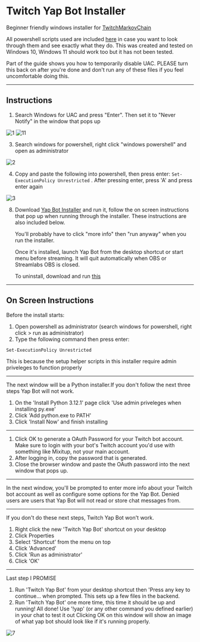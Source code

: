 # Twitch Yap Bot Installer

Beginner friendly windows installer for [TwitchMarkovChain](https://github.com/tomaarsen/TwitchMarkovChain)

All powershell scripts used are included [here](https://github.com/fosterbarnes/Twitch-Yap-Bot-Installer/tree/main/Installer%20Files) in case you want to look through them and see exactly what they do. This was created and tested on Windows 10, Windows 11 should work too but it has not been tested.

Part of the guide shows you how to temporarily disable UAC. PLEASE turn this back on after you're done and don't run any of these files if you feel uncomfortable doing this.

---

## Instructions

1. Search Windows for UAC and press "Enter". Then set it to "Never Notify" in the window that pops up

![1](https://github.com/user-attachments/assets/abc024a2-56e2-453d-98c1-4132a3834d91)
![11](https://github.com/user-attachments/assets/06067543-e2e2-4af4-b8b2-b478aa6cf26d)



3. Search windows for powershell, right click "windows powershell" and open as administrator

![2](https://github.com/user-attachments/assets/3aa83167-ccaa-46ff-aa67-d9be9bc9142a)



4. Copy and paste the following into powershell, then press enter: `Set-ExecutionPolicy Unrestricted`  . After pressing enter, press 'A' and press enter again

![3](https://github.com/user-attachments/assets/822e1cae-71ac-4950-b93b-fa145003d918)

8. Download [Yap Bot Installer](https://github.com/fosterbarnes/Twitch-Yap-Bot-Installer/releases/download/v2.2/YapBotInstaller.v2.2.exe) and run it, follow the on screen instructions that pop up when running through the installer. These instructions are also included below.

   You'll probably have to click "more info" then "run anyway" when you run the installer.
   
   Once it's installed, launch Yap Bot from the desktop shortcut or start menu before streaming. It will quit automatically when OBS or Streamlabs OBS is closed.

   To uninstall, download and run [this](https://github.com/fosterbarnes/Twitch-Yap-Bot-Installer/releases/download/v2.1/Uninstall.Yap.Bot.exe)

---

## On Screen Instructions

Before the install starts:
1. Open powershell as administrator (search windows for
powershell, right click > run as administrator)
2. Type the following command then press enter:
```
Set-ExecutionPolicy Unrestricted
```
This is because the setup helper scripts in this installer
require admin priveleges to function properly

---

The next window will be a Python installer.If you don't follow
the next three steps Yap Bot will not work.
1. On the 'Install Python 3.12.1' page click 'Use admin
priveleges when installing py.exe'
2. Click 'Add python.exe to PATH'
3. Click 'Install Now' and finish installing

---

1. Click OK to generate a OAuth Password for your Twitch bot
account. Make sure to login with your bot's Twitch account
you'd use with something like Mixitup, not your main
account.
2. After logging in, copy the password that is generated.
3. Close the browser window and paste the OAuth password
into the next window that pops up.

---

In the next window, you'll be prompted to enter more info
about your Twitch bot account as well as configure some
options for the Yap Bot. Denied users are users that Yap Bot will not read or store chat messages from.

---

If you don't do these next steps, Twitch Yap Bot won't work.
1. Right click the new 'Twitch Yap Bot' shortcut on your
desktop
2. Click Properties
3. Select 'Shortcut' from the menu on top
4. Click 'Advanced'
5. Click 'Run as administrator'
6. Click 'OK'

---

Last step I PROMISE
1. Run 'Twitch Yap Bot' from your desktop shortcut then 'Press any key to continue... when prompted. This sets up a few files in the backend.
2. Run 'Twitch Yap Bot' one more time, this time it should be up and running!
All done! Use '!yap' (or any other command you defined earlier) in your chat to test it out
Clicking OK on this window will show an image of what yap bot should look like if it's running properly.

![7](https://github.com/user-attachments/assets/81ec5c82-1ef5-47e9-9ea9-c5ce73771e98)

